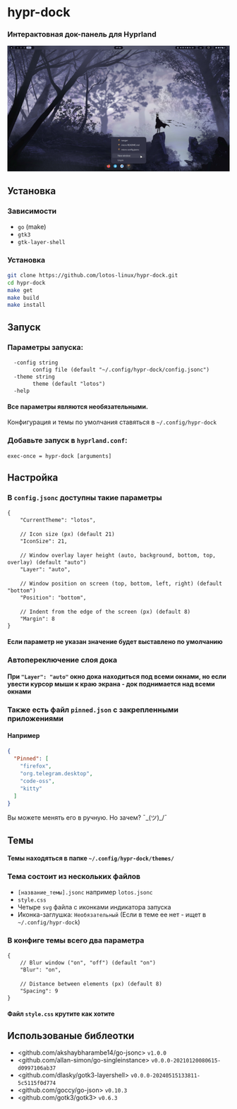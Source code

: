 # hypr-dock
### Интерактовная док-панель для Hyprland

![Screen shot](https://raw.githubusercontent.com/lotos-linux/hypr-dock/refs/heads/main/github/screenshot1.png)

## Установка

### Зависимости

- `go` (make)
- `gtk3`
- `gtk-layer-shell`

### Установка

```bash
git clone https://github.com/lotos-linux/hypr-dock.git
cd hypr-dock
make get
make build
make install
```

## Запуск

### Параметры запуска:

```text
  -config string
    	config file (default "~/.config/hypr-dock/config.jsonc")
  -theme string
    	theme (default "lotos")
  -help
```
#### Все параметры являются необязательными.

Конфигурация и темы по умолчания ставяться в `~/.config/hypr-dock`
### Добавьте запуск в `hyprland.conf`:

```text
exec-once = hypr-dock [arguments]
```
## Настройка

### В `config.jsonc` доступны такие параметры

```jsonc
{
    "CurrentTheme": "lotos",

    // Icon size (px) (default 21)
    "IconSize": 21,

    // Window overlay layer height (auto, background, bottom, top, overlay) (default "auto")
    "Layer": "auto",

    // Window position on screen (top, bottom, left, right) (default "bottom")
    "Position": "bottom",

    // Indent from the edge of the screen (px) (default 8)
    "Margin": 8
}
```
#### Если параметр не указан значение будет выставлено по умолчанию
### Автопереключение слоя дока
#### При `"Layer": "auto"` окно дока находиться под всеми окнами, но если увести курсор мыши к краю экрана - док поднимается над всеми окнами


### Также есть файл `pinned.json` с закрепленными приложениями
#### Например
```json
{
  "Pinned": [
    "firefox",
    "org.telegram.desktop",
    "code-oss",
    "kitty"
  ]
}
```
Вы можете менять его в ручную. Но зачем? ¯\_(ツ)_/¯

## Темы

#### Темы находяться в папке `~/.config/hypr-dock/themes/`

### Тема состоит из нескольких файлов
- `[название_темы].jsonc` например `lotos.jsonc`
- `style.css`
- Четыре `svg` файла с иконками индикатора запуска
- Иконка-заглушка: `Необязательный` (Если в теме ее нет - ищет в `~/.config/hypr-dock`)

### В конфиге темы всего два параметра
```jsonc
{
    // Blur window ("on", "off") (default "on")
    "Blur": "on",

    // Distance between elements (px) (default 8)
    "Spacing": 9
}
```
#### Файл `style.css` крутите как хотите 

## Использованые библеотки
- <github.com/akshaybharambe14/go-jsonc> `v1.0.0`
- <github.com/allan-simon/go-singleinstance> `v0.0.0-20210120080615-d0997106ab37`
- <github.com/dlasky/gotk3-layershell> `v0.0.0-20240515133811-5c5115f0d774`
- <github.com/goccy/go-json> `v0.10.3`
- <github.com/gotk3/gotk3> `v0.6.3`
